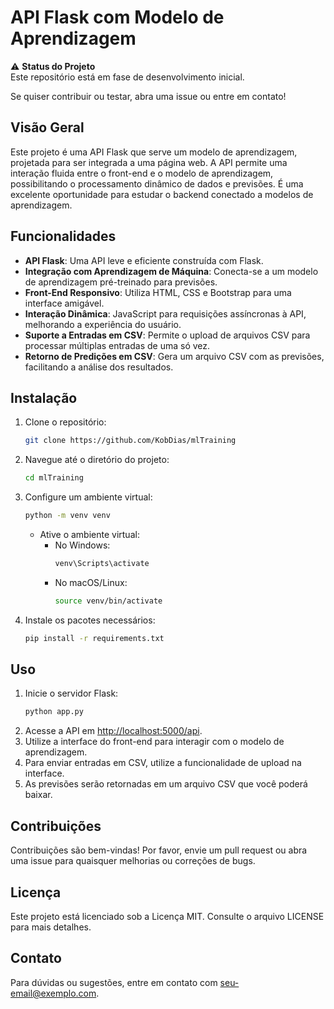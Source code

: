 # API Flask com Modelo de Aprendizagem

⚠️ **Status do Projeto**  
Este repositório está em fase de desenvolvimento inicial.

Se quiser contribuir ou testar, abra uma issue ou entre em contato!

## Visão Geral
Este projeto é uma API Flask que serve um modelo de aprendizagem, projetada para ser integrada a uma página web. A API permite uma interação fluida entre o front-end e o modelo de aprendizagem, possibilitando o processamento dinâmico de dados e previsões. É uma excelente oportunidade para estudar o backend conectado a modelos de aprendizagem.

## Funcionalidades
- **API Flask**: Uma API leve e eficiente construída com Flask.
- **Integração com Aprendizagem de Máquina**: Conecta-se a um modelo de aprendizagem pré-treinado para previsões.
- **Front-End Responsivo**: Utiliza HTML, CSS e Bootstrap para uma interface amigável.
- **Interação Dinâmica**: JavaScript para requisições assíncronas à API, melhorando a experiência do usuário.
- **Suporte a Entradas em CSV**: Permite o upload de arquivos CSV para processar múltiplas entradas de uma só vez.
- **Retorno de Predições em CSV**: Gera um arquivo CSV com as previsões, facilitando a análise dos resultados.

## Instalação
1. Clone o repositório:
   ```bash
   git clone https://github.com/KobDias/mlTraining
   ```
2. Navegue até o diretório do projeto:
   ```bash
   cd mlTraining
   ```
3. Configure um ambiente virtual:
   ```bash
   python -m venv venv
   ```
   - Ative o ambiente virtual:
     - No Windows:
       ```bash
       venv\Scripts\activate
       ```
     - No macOS/Linux:
       ```bash
       source venv/bin/activate
       ```
4. Instale os pacotes necessários:
   ```bash
   pip install -r requirements.txt
   ```

## Uso
1. Inicie o servidor Flask:
   ```bash
   python app.py
   ```
2. Acesse a API em [http://localhost:5000/api](http://localhost:5000/api).
3. Utilize a interface do front-end para interagir com o modelo de aprendizagem.
4. Para enviar entradas em CSV, utilize a funcionalidade de upload na interface.
5. As previsões serão retornadas em um arquivo CSV que você poderá baixar.

## Contribuições
Contribuições são bem-vindas! Por favor, envie um pull request ou abra uma issue para quaisquer melhorias ou correções de bugs.

## Licença
Este projeto está licenciado sob a Licença MIT. Consulte o arquivo LICENSE para mais detalhes.

## Contato
Para dúvidas ou sugestões, entre em contato com [seu-email@exemplo.com](mailto:seu-email@exemplo.com).
